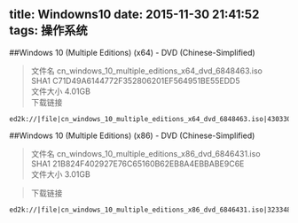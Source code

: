 title: Windowns10
date: 2015-11-30 21:41:52
tags: 操作系统
---

##Windows 10 (Multiple Editions) (x64) - DVD (Chinese-Simplified)

>文件名	cn_windows_10_multiple_editions_x64_dvd_6848463.iso     
>SHA1	C71D49A6144772F352806201EF564951BE55EDD5  
>文件大小		4.01GB     
>下载链接		
```
ed2k://|file|cn_windows_10_multiple_editions_x64_dvd_6848463.iso|4303300608|94FD861E82458005A9CA8E617379856A|/	
```

##Windows 10 (Multiple Editions) (x86) - DVD (Chinese-Simplified)  

>文件名	cn_windows_10_multiple_editions_x86_dvd_6846431.iso  
>SHA1	21B824F402927E76C65160B62EB8A4EBBABE9C6E  
>文件大小		3.01GB    

>下载链接	
```
ed2k://|file|cn_windows_10_multiple_editions_x86_dvd_6846431.iso|3233482752|B5C706594F5DC697B2A098420C801112|/  
``` 